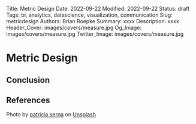 Title: Metric Design
Date: 2022-09-22
Modified: 2022-09-22
Status: draft
Tags: bi, analytics, datascience, visualization, communication
Slug: metricdesign
Authors: Brian Roepke
Summary: xxxx
Description: xxxx
Header_Cover: images/covers/measure.jpg
Og_Image: images/covers/measure.jpg
Twitter_Image: images/covers/measure.jpg


# Metric Design


## Conclusion




## References

Photo by <a href="https://unsplash.com/@sernarial?utm_source=unsplash&utm_medium=referral&utm_content=creditCopyText">patricia serna</a> on <a href="https://unsplash.com/s/photos/measure?utm_source=unsplash&utm_medium=referral&utm_content=creditCopyText">Unsplash</a>
  
  
